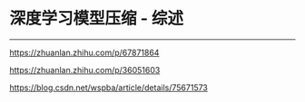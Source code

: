 # 深度学习模型压缩 - 综述

---

<https://zhuanlan.zhihu.com/p/67871864>

<https://zhuanlan.zhihu.com/p/36051603>

<https://blog.csdn.net/wspba/article/details/75671573>